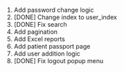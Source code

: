 
1. Add password change logic
2. [DONE] Change index to user_index 
3. [DONE] Fix search
4. Add pagination
5. Add Excel reports
6. Add patient passport page
7. Add user addition logic
8. [DONE] Fix logout popup menu